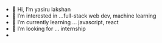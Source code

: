 - 👋 Hi, I’m yasiru lakshan
- 👀 I’m interested in ...full-stack web dev, machine learning 
- 🌱 I’m currently learning ... javascript, react
- 💞️ I’m looking for ... internship
- 


<!---
yasirulak1996/yasirulak1996 is a ✨ special ✨ repository because its `README.md` (this file) appears on your GitHub profile.
You can click the Preview link to take a look at your changes.
--->
